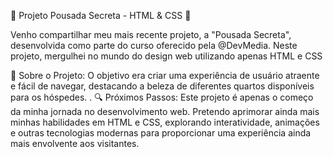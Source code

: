 🌟 Projeto Pousada Secreta - HTML & CSS 🌟

Venho compartilhar meu mais recente projeto, a "Pousada Secreta", desenvolvida como parte do curso oferecido pela @DevMedia. Neste projeto, mergulhei no mundo do design web utilizando apenas HTML e CSS

📌 Sobre o Projeto:
O objetivo era criar uma experiência de usuário atraente e fácil de navegar, destacando a beleza de diferentes quartos disponíveis para os hóspedes.
.
🔍 Próximos Passos:
Este projeto é apenas o começo da minha jornada no desenvolvimento web. Pretendo aprimorar ainda mais minhas habilidades em HTML e CSS, explorando interatividade, animações e outras tecnologias modernas para proporcionar uma experiência ainda mais envolvente aos visitantes.